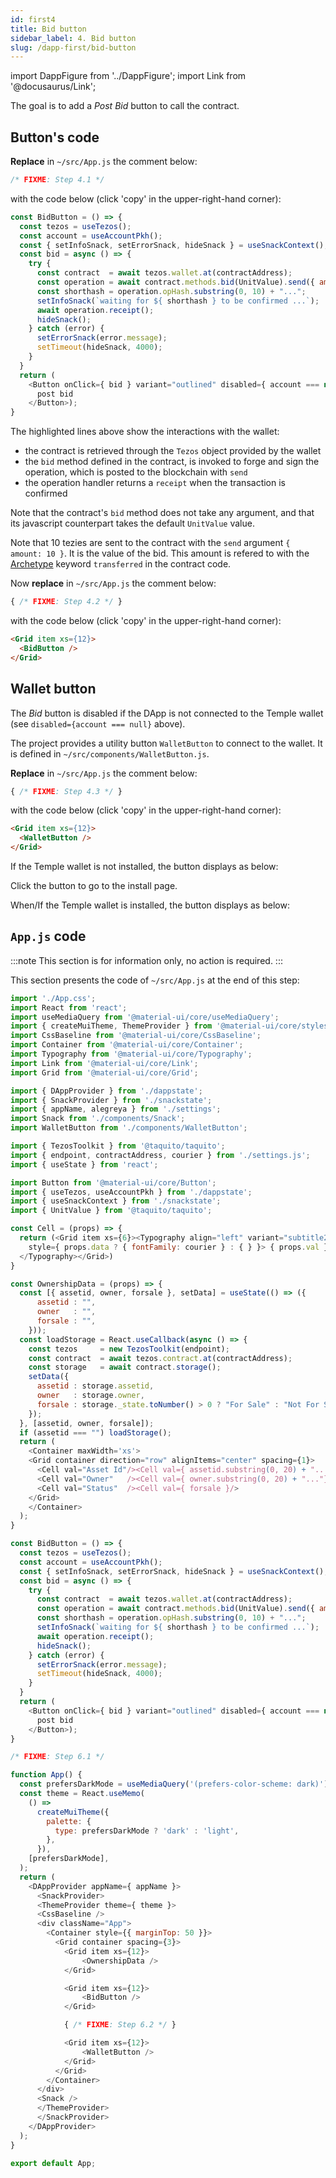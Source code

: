 ```yaml
---
id: first4
title: Bid button
sidebar_label: 4. Bid button
slug: /dapp-first/bid-button
---
```

import DappFigure from '../DappFigure';
import Link from '@docusaurus/Link';

The goal is to add a *Post Bid* button to call the contract.
## Button's code

**Replace** in `~/src/App.js` the comment below:

```js
/* FIXME: Step 4.1 */
```

with the code below (click 'copy' in the upper-right-hand corner):

```js {7-8,11}
const BidButton = () => {
  const tezos = useTezos();
  const account = useAccountPkh();
  const { setInfoSnack, setErrorSnack, hideSnack } = useSnackContext();
  const bid = async () => {
    try {
      const contract  = await tezos.wallet.at(contractAddress);
      const operation = await contract.methods.bid(UnitValue).send({ amount: 10 });
      const shorthash = operation.opHash.substring(0, 10) + "...";
      setInfoSnack(`waiting for ${ shorthash } to be confirmed ...`);
      await operation.receipt();
      hideSnack();
    } catch (error) {
      setErrorSnack(error.message);
      setTimeout(hideSnack, 4000);
    }
  }
  return (
    <Button onClick={ bid } variant="outlined" disabled={ account === null }>
      post bid
    </Button>);
}
```

The highlighted lines above show the interactions with the wallet:
* the contract is retrieved through the `Tezos` object provided by the wallet
* the `bid` method defined in the <Link to='/docs/dapp-first/contract#entrypoints'>contract</Link>, is invoked to forge and sign the operation, which is posted to the blockchain with `send`
* the operation handler returns a `receipt` when the transaction is confirmed

Note that the contract's `bid` method does not take any argument, and that its javascript counterpart takes the default `UnitValue` value.

Note that 10 tezies are sent to the contract with the `send` argument `{ amount: 10 }`. It is the value of the bid. This amount is refered to with the <a href='https://archetype-lang.org/'>Archetype</a> keyword `transferred` in the contract <Link to='/docs/dapp-first/contract#source-code'>code</Link>.

Now **replace** in `~/src/App.js` the comment below:

```js
{ /* FIXME: Step 4.2 */ }
```

with the code below (click 'copy' in the upper-right-hand corner):

```html
<Grid item xs={12}>
  <BidButton />
</Grid>
```

## Wallet button

The *Bid* button is disabled if the DApp is not connected to the <Link to='/docs/dapp-tools/thanos'>Temple wallet</Link> (see `disabled={account === null}` above).

The project provides a utility button `WalletButton` to connect to the wallet. It is defined in `~/src/components/WalletButton.js`.

**Replace** in `~/src/App.js` the comment below:

```js
{ /* FIXME: Step 4.3 */ }
```

with the code below (click 'copy' in the upper-right-hand corner):

```html
<Grid item xs={12}>
  <WalletButton />
</Grid>
```

If the <Link to='/docs/dapp-tools/thanos'>Temple wallet</Link> is not installed, the button displays as below:

<DappFigure img='wallet_button1.png' width='50%'/>

Click the button to go to the install page.

When/If the <Link to='/docs/dapp-tools/thanos'>Temple wallet</Link> is installed, the button displays as below:

<DappFigure img='wallet_button2.png' width='50%'/>

## `App.js` code

:::note
This section is for information only, no action is required.
:::

This section presents the code of `~/src/App.js` at the end of this step:

```js {60-81,108-110,114-116}
import './App.css';
import React from 'react';
import useMediaQuery from '@material-ui/core/useMediaQuery';
import { createMuiTheme, ThemeProvider } from '@material-ui/core/styles';
import CssBaseline from '@material-ui/core/CssBaseline';
import Container from '@material-ui/core/Container';
import Typography from '@material-ui/core/Typography';
import Link from '@material-ui/core/Link';
import Grid from '@material-ui/core/Grid';

import { DAppProvider } from './dappstate';
import { SnackProvider } from './snackstate';
import { appName, alegreya } from './settings';
import Snack from './components/Snack';
import WalletButton from './components/WalletButton';

import { TezosToolkit } from '@taquito/taquito';
import { endpoint, contractAddress, courier } from './settings.js';
import { useState } from 'react';

import Button from '@material-ui/core/Button';
import { useTezos, useAccountPkh } from './dappstate';
import { useSnackContext } from './snackstate';
import { UnitValue } from '@taquito/taquito';

const Cell = (props) => {
  return (<Grid item xs={6}><Typography align="left" variant="subtitle2"
    style={ props.data ? { fontFamily: courier } : { } }> { props.val }
  </Typography></Grid>)
}

const OwnershipData = (props) => {
  const [{ assetid, owner, forsale }, setData] = useState(() => ({
      assetid : "",
      owner   : "",
      forsale : "",
    }));
  const loadStorage = React.useCallback(async () => {
    const tezos     = new TezosToolkit(endpoint);
    const contract  = await tezos.contract.at(contractAddress);
    const storage   = await contract.storage();
    setData({
      assetid : storage.assetid,
      owner   : storage.owner,
      forsale : storage._state.toNumber() > 0 ? "For Sale" : "Not For Sale",
    });
  }, [assetid, owner, forsale]);
  if (assetid === "") loadStorage();
  return (
    <Container maxWidth='xs'>
    <Grid container direction="row" alignItems="center" spacing={1}>
      <Cell val="Asset Id"/><Cell val={ assetid.substring(0, 20) + "..."} data/>
      <Cell val="Owner"   /><Cell val={ owner.substring(0, 20) + "..."} data/>
      <Cell val="Status"  /><Cell val={ forsale }/>
    </Grid>
    </Container>
  );
}

const BidButton = () => {
  const tezos = useTezos();
  const account = useAccountPkh();
  const { setInfoSnack, setErrorSnack, hideSnack } = useSnackContext();
  const bid = async () => {
    try {
      const contract  = await tezos.wallet.at(contractAddress);
      const operation = await contract.methods.bid(UnitValue).send({ amount: 10 });
      const shorthash = operation.opHash.substring(0, 10) + "...";
      setInfoSnack(`waiting for ${ shorthash } to be confirmed ...`);
      await operation.receipt();
      hideSnack();
    } catch (error) {
      setErrorSnack(error.message);
      setTimeout(hideSnack, 4000);
    }
  }
  return (
    <Button onClick={ bid } variant="outlined" disabled={ account === null }>
      post bid
    </Button>);
}

/* FIXME: Step 6.1 */

function App() {
  const prefersDarkMode = useMediaQuery('(prefers-color-scheme: dark)');
  const theme = React.useMemo(
    () =>
      createMuiTheme({
        palette: {
          type: prefersDarkMode ? 'dark' : 'light',
        },
      }),
    [prefersDarkMode],
  );
  return (
    <DAppProvider appName={ appName }>
      <SnackProvider>
      <ThemeProvider theme={ theme }>
      <CssBaseline />
      <div className="App">
        <Container style={{ marginTop: 50 }}>
          <Grid container spacing={3}>
            <Grid item xs={12}>
                <OwnershipData />
            </Grid>

            <Grid item xs={12}>
                <BidButton />
            </Grid>

            { /* FIXME: Step 6.2 */ }

            <Grid item xs={12}>
                <WalletButton />
            </Grid>
          </Grid>
        </Container>
      </div>
      <Snack />
      </ThemeProvider>
      </SnackProvider>
    </DAppProvider>
  );
}

export default App;
```
